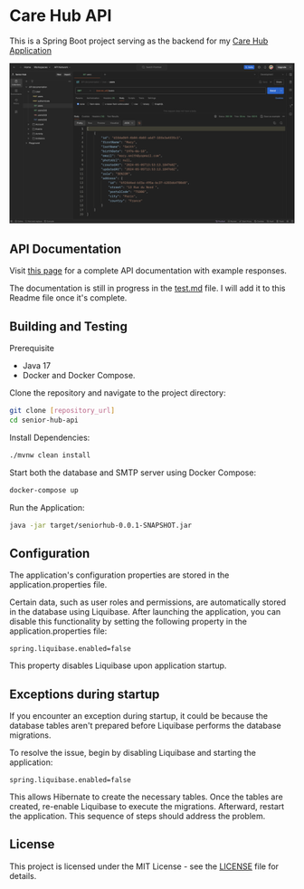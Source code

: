 # Care Hub API

This is a Spring Boot project serving as the backend for
my [Care Hub Application](https://github.com/ericafenyo/senior-hub)

<img src="./docs/assets/postman-example.png">

## API Documentation

Visit [this page](https://github.com/ericafenyo/senior-hub/blob/main/docs/rest-api-documentation.md) for a complete API
documentation with example responses.

The documentation is still in progress in the [test.md](./src/main/java/com/ericafenyo/seniorhub/test.md) file. I will
add it to this Readme file once it's complete.

## Building and Testing

Prerequisite

- Java 17
- Docker and Docker Compose.

Clone the repository and navigate to the project directory:

```sh
git clone [repository_url]
cd senior-hub-api
```

Install Dependencies:

```sh
./mvnw clean install
```

Start both the database and SMTP server using Docker Compose:

```sh
docker-compose up
```

Run the Application:

```sh
java -jar target/seniorhub-0.0.1-SNAPSHOT.jar
```

## Configuration

The application's configuration properties are stored in the application.properties file.

Certain data, such as user roles and permissions, are automatically stored in the database using Liquibase.
After launching the application, you can disable this functionality by setting the following property in the
application.properties file:

```properties
spring.liquibase.enabled=false
```

This property disables Liquibase upon application startup.

## Exceptions during startup

If you encounter an exception during startup, it could be because the database tables aren't prepared before Liquibase
performs the database migrations.

To resolve the issue, begin by disabling Liquibase and starting the application:

```properties
spring.liquibase.enabled=false
```

This allows Hibernate to create the necessary tables. Once the tables are created, re-enable Liquibase to execute the
migrations. Afterward, restart the application. This sequence of steps should address the problem.

## License

This project is licensed under the MIT License - see the [LICENSE](LICENSE) file for details.
